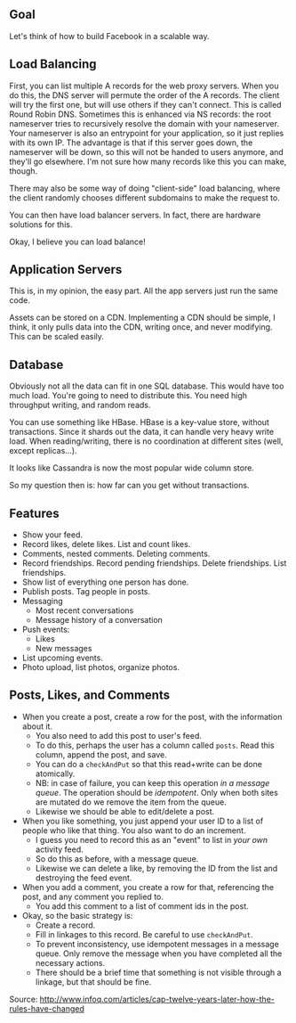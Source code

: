 ## Goal

Let's think of how to build Facebook in a scalable way.

## Load Balancing

First, you can list multiple A records for the web proxy servers. When
you do this, the DNS server will permute the order of the A
records. The client will try the first one, but will use others if
they can't connect. This is called Round Robin DNS. Sometimes this is
enhanced via NS records: the root nameserver tries to recursively
resolve the domain with your nameserver. Your nameserver is also an
entrypoint for your application, so it just replies with its own
IP. The advantage is that if this server goes down, the nameserver
will be down, so this will not be handed to users anymore, and they'll
go elsewhere. I'm not sure how many records like this you can make,
though.

There may also be some way of doing "client-side" load balancing,
where the client randomly chooses different subdomains to make the
request to.

You can then have load balancer servers. In fact, there are hardware
solutions for this.

Okay, I believe you can load balance!

## Application Servers

This is, in my opinion, the easy part. All the app servers just run
the same code.

Assets can be stored on a CDN. Implementing a CDN should be simple, I
think, it only pulls data into the CDN, writing once, and never
modifying. This can be scaled easily.

## Database

Obviously not all the data can fit in one SQL database. This would
have too much load. You're going to need to distribute this. You need
high throughput writing, and random reads.

You can use something like HBase. HBase is a key-value store, without
transactions. Since it shards out the data, it can handle very heavy
write load. When reading/writing, there is no coordination at
different sites (well, except replicas...).

It looks like Cassandra is now the most popular wide column store.

So my question then is: how far can you get without transactions.

## Features

* Show your feed.
* Record likes, delete likes. List and count likes.
* Comments, nested comments. Deleting comments.
* Record friendships. Record pending friendships. Delete
  friendships. List friendships.
* Show list of everything one person has done.
* Publish posts. Tag people in posts.
* Messaging
    * Most recent conversations
    * Message history of a conversation
* Push events:
    * Likes
    * New messages
* List upcoming events.
* Photo upload, list photos, organize photos.

## Posts, Likes, and Comments

* When you create a post, create a row for the post, with the
  information about it.
    * You also need to add this post to user's feed.
    * To do this, perhaps the user has a column called `posts`. Read
      this column, append the post, and save.
    * You can do a `checkAndPut` so that this read+write can be done
      atomically.
    * NB: in case of failure, you can keep this operation *in a
      message queue*. The operation should be *idempotent*. Only when
      both sites are mutated do we remove the item from the queue.
    * Likewise we should be able to edit/delete a post.
* When you like something, you just append your user ID to a list of
  people who like that thing. You also want to do an increment.
    * I guess you need to record this as an "event" to list in *your
      own* activity feed.
    * So do this as before, with a message queue.
    * Likewise we can delete a like, by removing the ID from the list
      and destroying the feed event.
* When you add a comment, you create a row for that, referencing the
  post, and any comment you replied to.
    * You add this comment to a list of comment ids in the post.
* Okay, so the basic strategy is:
    * Create a record.
    * Fill in linkages to this record. Be careful to use
      `checkAndPut`.
    * To prevent inconsistency, use idempotent messages in a message
      queue. Only remove the message when you have completed all the
      necessary actions.
    * There should be a brief time that something is not visible
      through a linkage, but that should be fine.

Source: http://www.infoq.com/articles/cap-twelve-years-later-how-the-rules-have-changed
